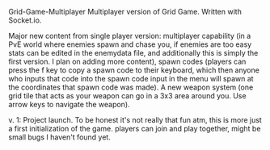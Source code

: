 Grid-Game-Multiplayer
Multiplayer version of Grid Game. Written with Socket.io.

Major new content from single player version: multiplayer capability (in a PvE world where enemies spawn and chase you, if enemies are too easy stats can be edited in the enemydata file, and additionally this is simply the first version. I plan on adding more content), spawn codes (players can press the f key to copy a spawn code to their keyboard, which then anyone who inputs that code into the spawn code input in the menu will spawn at the coordinates that spawn code was made). A new weapon system (one grid tile that acts as your weapon can go in a 3x3 area around you. Use arrow keys to navigate the weapon).

v. 1: Project launch. To be honest it's not really that fun atm, this is more just a first initialization of the game. players can join and play together, might be small bugs I haven't found yet.
